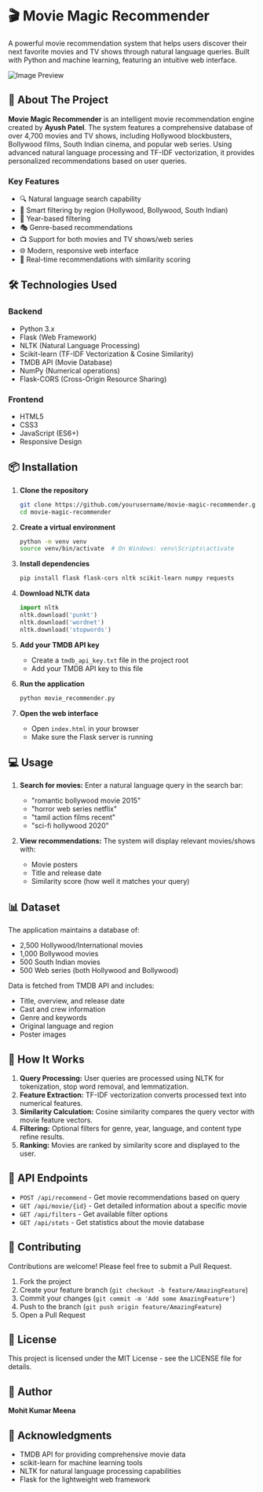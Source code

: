 # 🎬 Movie Magic Recommender

A powerful movie recommendation system that helps users discover their next favorite movies and TV shows through natural language queries. Built with Python and machine learning, featuring an intuitive web interface.

![Image Preview](https://github.com/user-attachments/assets/c60a6401-9c1a-4bdd-b1e6-db02bedc16bf)

## 🌟 About The Project

**Movie Magic Recommender** is an intelligent movie recommendation engine created by **Ayush Patel**. The system features a comprehensive database of over 4,700 movies and TV shows, including Hollywood blockbusters, Bollywood films, South Indian cinema, and popular web series. Using advanced natural language processing and TF-IDF vectorization, it provides personalized recommendations based on user queries.

### Key Features
- 🔍 Natural language search capability
- 🎯 Smart filtering by region (Hollywood, Bollywood, South Indian)
- 📅 Year-based filtering
- 🎭 Genre-based recommendations
- 📺 Support for both movies and TV shows/web series
- 🌐 Modern, responsive web interface
- 💪 Real-time recommendations with similarity scoring

## 🛠️ Technologies Used

### Backend
- Python 3.x
- Flask (Web Framework)
- NLTK (Natural Language Processing)
- Scikit-learn (TF-IDF Vectorization & Cosine Similarity)
- TMDB API (Movie Database)
- NumPy (Numerical operations)
- Flask-CORS (Cross-Origin Resource Sharing)

### Frontend
- HTML5
- CSS3
- JavaScript (ES6+)
- Responsive Design

## 📦 Installation

1. **Clone the repository**
   ```bash
   git clone https://github.com/yourusername/movie-magic-recommender.git
   cd movie-magic-recommender
   ```

2. **Create a virtual environment**
   ```bash
   python -m venv venv
   source venv/bin/activate  # On Windows: venv\Scripts\activate
   ```

3. **Install dependencies**
   ```bash
   pip install flask flask-cors nltk scikit-learn numpy requests
   ```

4. **Download NLTK data**
   ```python
   import nltk
   nltk.download('punkt')
   nltk.download('wordnet')
   nltk.download('stopwords')
   ```

5. **Add your TMDB API key**
   - Create a `tmdb_api_key.txt` file in the project root
   - Add your TMDB API key to this file

6. **Run the application**
   ```bash
   python movie_recommender.py
   ```

7. **Open the web interface**
   - Open `index.html` in your browser
   - Make sure the Flask server is running

## 💻 Usage

1. **Search for movies:** Enter a natural language query in the search bar:
   - "romantic bollywood movie 2015"
   - "horror web series netflix"
   - "tamil action films recent"
   - "sci-fi hollywood 2020"

2. **View recommendations:** The system will display relevant movies/shows with:
   - Movie posters
   - Title and release date
   - Similarity score (how well it matches your query)

## 📊 Dataset

The application maintains a database of:
- 2,500 Hollywood/International movies
- 1,000 Bollywood movies
- 500 South Indian movies
- 500 Web series (both Hollywood and Bollywood)

Data is fetched from TMDB API and includes:
- Title, overview, and release date
- Cast and crew information
- Genre and keywords
- Original language and region
- Poster images

## 🧠 How It Works

1. **Query Processing:** User queries are processed using NLTK for tokenization, stop word removal, and lemmatization.
2. **Feature Extraction:** TF-IDF vectorization converts processed text into numerical features.
3. **Similarity Calculation:** Cosine similarity compares the query vector with movie feature vectors.
4. **Filtering:** Optional filters for genre, year, language, and content type refine results.
5. **Ranking:** Movies are ranked by similarity score and displayed to the user.

## 🔑 API Endpoints

- `POST /api/recommend` - Get movie recommendations based on query
- `GET /api/movie/{id}` - Get detailed information about a specific movie
- `GET /api/filters` - Get available filter options
- `GET /api/stats` - Get statistics about the movie database

## 🤝 Contributing

Contributions are welcome! Please feel free to submit a Pull Request.

1. Fork the project
2. Create your feature branch (`git checkout -b feature/AmazingFeature`)
3. Commit your changes (`git commit -m 'Add some AmazingFeature'`)
4. Push to the branch (`git push origin feature/AmazingFeature`)
5. Open a Pull Request

## 📝 License

This project is licensed under the MIT License - see the LICENSE file for details.

## 👤 Author
**Mohit Kumar Meena**

## 🙏 Acknowledgments

- TMDB API for providing comprehensive movie data
- scikit-learn for machine learning tools
- NLTK for natural language processing capabilities
- Flask for the lightweight web framework
